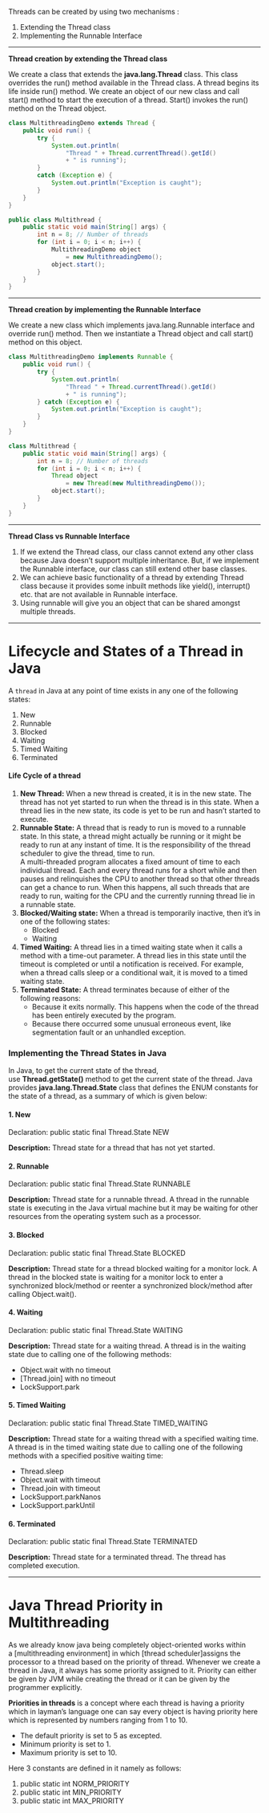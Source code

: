 
Threads can be created by using two mechanisms : 

1. Extending the Thread class 
2. Implementing the Runnable Interface

---

**Thread creation by extending the Thread class**

We create a class that extends the **java.lang.Thread** class. This class overrides the run() method available in the Thread class. A thread begins its life inside run() method. We create an object of our new class and call start() method to start the execution of a thread. Start() invokes the run() method on the Thread object.

```java
class MultithreadingDemo extends Thread {
	public void run() {
		try {
			System.out.println(
				"Thread " + Thread.currentThread().getId()
				+ " is running");
		}
		catch (Exception e) {
			System.out.println("Exception is caught");
		}
	}
}

public class Multithread {
	public static void main(String[] args) {
		int n = 8; // Number of threads
		for (int i = 0; i < n; i++) {
			MultithreadingDemo object
				= new MultithreadingDemo();
			object.start();
		}
	}
}

```

---

**Thread creation by implementing the Runnable Interface**

We create a new class which implements java.lang.Runnable interface and override run() method. Then we instantiate a Thread object and call start() method on this object.

```java
class MultithreadingDemo implements Runnable {
	public void run() {
		try {
			System.out.println(
				"Thread " + Thread.currentThread().getId()
				+ " is running");
		} catch (Exception e) {
			System.out.println("Exception is caught");
		}
	}
}

class Multithread {
	public static void main(String[] args) {
		int n = 8; // Number of threads
		for (int i = 0; i < n; i++) {
			Thread object
				= new Thread(new MultithreadingDemo());
			object.start();
		}
	}
}
```

---

**Thread Class vs Runnable Interface** 

1. If we extend the Thread class, our class cannot extend any other class because Java doesn’t support multiple inheritance. But, if we implement the Runnable interface, our class can still extend other base classes.
2. We can achieve basic functionality of a thread by extending Thread class because it provides some inbuilt methods like yield(), interrupt() etc. that are not available in Runnable interface.
3. Using runnable will give you an object that can be shared amongst multiple threads.

---

# Lifecycle and States of a Thread in Java

A `thread` in Java at any point of time exists in any one of the following states:
1. New
2. Runnable
3. Blocked
4. Waiting
5. Timed Waiting
6. Terminated

#### Life Cycle of a thread

1. **New Thread:** When a new thread is created, it is in the new state. The thread has not yet started to run when the thread is in this state. When a thread lies in the new state, its code is yet to be run and hasn’t started to execute.
2. **Runnable State:** A thread that is ready to run is moved to a runnable state. In this state, a thread might actually be running or it might be ready to run at any instant of time. It is the responsibility of the thread scheduler to give the thread, time to run.   
    A multi-threaded program allocates a fixed amount of time to each individual thread. Each and every thread runs for a short while and then pauses and relinquishes the CPU to another thread so that other threads can get a chance to run. When this happens, all such threads that are ready to run, waiting for the CPU and the currently running thread lie in a runnable state.
3. **Blocked/Waiting state:** When a thread is temporarily inactive, then it’s in one of the following states: 
    - Blocked
    - Waiting
4. **Timed Waiting:** A thread lies in a timed waiting state when it calls a method with a time-out parameter. A thread lies in this state until the timeout is completed or until a notification is received. For example, when a thread calls sleep or a conditional wait, it is moved to a timed waiting state.
5. **Terminated State:** A thread terminates because of either of the following reasons: 
    - Because it exits normally. This happens when the code of the thread has been entirely executed by the program.
    - Because there occurred some unusual erroneous event, like segmentation fault or an unhandled exception.

### Implementing the Thread States in Java

In Java, to get the current state of the thread, use **Thread.getState()** method to get the current state of the thread. Java provides **java.lang.Thread.State** class that defines the ENUM constants for the state of a thread, as a summary of which is given below: 

#### 1. New 

Declaration: public static final Thread.State NEW

**Description:** Thread state for a thread that has not yet started. 

#### 2. Runnable 

Declaration: public static final Thread.State RUNNABLE

**Description:** Thread state for a runnable thread. A thread in the runnable state is executing in the Java virtual machine but it may be waiting for other resources from the operating system such as a processor. 

#### 3. Blocked 

Declaration: public static final Thread.State BLOCKED

**Description:** Thread state for a thread blocked waiting for a monitor lock. A thread in the blocked state is waiting for a monitor lock to enter a synchronized block/method or reenter a synchronized block/method after calling Object.wait(). 

#### 4. Waiting 

Declaration: public static final Thread.State WAITING

**Description:** Thread state for a waiting thread. A thread is in the waiting state due to calling one of the following methods: 

- Object.wait with no timeout
- [Thread.join] with no timeout
- LockSupport.park

#### 5. Timed Waiting 

Declaration: public static final Thread.State TIMED_WAITING

**Description:** Thread state for a waiting thread with a specified waiting time. A thread is in the timed waiting state due to calling one of the following methods with a specified positive waiting time: 

- Thread.sleep
- Object.wait with timeout
- Thread.join with timeout
- LockSupport.parkNanos
- LockSupport.parkUntil

#### 6. Terminated 

Declaration: public static final Thread.State TERMINATED

**Description:** Thread state for a terminated thread. The thread has completed execution.

---

# Java Thread Priority in Multithreading

As we already know java being completely object-oriented works within a [multithreading environment] in which [thread scheduler]assigns the processor to a thread based on the priority of thread. Whenever we create a thread in Java, it always has some priority assigned to it. Priority can either be given by JVM while creating the thread or it can be given by the programmer explicitly.

**Priorities in threads** is a concept where each thread is having a priority which in layman’s language one can say every object is having priority here which is represented by numbers ranging from 1 to 10. 

- The default priority is set to 5 as excepted.
- Minimum priority is set to 1.
- Maximum priority is set to 10.

Here 3 constants are defined in it namely as follows:

1. public static int NORM_PRIORITY
2. public static int MIN_PRIORITY
3. public static int MAX_PRIORITY